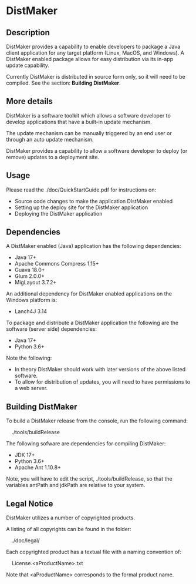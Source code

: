 # DistMaker


## Description
DistMaker provides a capability to enable developers to package a Java client application for any target platform (Linux, MacOS, and Windows). A DistMaker enabled package allows for easy distribution via its in-app update capability.

Currently DistMaker is distributed in source form only, so it will need to be compiled. See the section: **Building DistMaker**.


## More details
DistMaker is a software toolkit which allows a software developer to develop applications that have a built-in update mechanism.

The update mechanism can be manually triggered by an end user or through an auto update mechanism.

DistMaker provides a capability to allow a software developer to deploy (or remove) updates to a deployment site.


## Usage
Please read the ./doc/QuickStartGuide.pdf for instructions on:

- Source code changes to make the application DistMaker enabled
- Setting up the deploy site for the DistMaker application
- Deploying the DistMaker application


## Dependencies
A DistMaker enabled (Java) application has the following dependencies:

- Java 17+
- Apache Commons Compress 1.15+
- Guava 18.0+
- Glum 2.0.0+
- MigLayout 3.7.2+

An additional dependency for DistMaker enabled applications on the Windows platform is:

- Lanch4J 3.14

To package and distribute a DistMaker application the following are the software (server side) dependencies:

- Java 17+
- Python 3.6+


Note the following:

- In theory DistMaker should work with later versions of the above listed software.
- To allow for distribution of updates, you will need to have permissions to a web server.


## Building DistMaker
To build a DistMaker release from the console, run the following command:

&nbsp;&nbsp;&nbsp;&nbsp;./tools/buildRelease

The following sofware are dependencies for compiling DistMaker:

- JDK 17+
- Python 3.6+
- Apache Ant 1.10.8+

Note, you will have to edit the script, ./tools/buildRelease, so that the variables antPath and jdkPath are relative to your system.


## Legal Notice
DistMaker utilizes a number of copyrighted products.

A listing of all copyrights can be found in the folder:

&nbsp;&nbsp;&nbsp; ./doc/legal/

Each copyrighted product has a textual file with a naming convention of:

&nbsp;&nbsp;&nbsp; License.&lt;aProductName&gt;.txt

Note that &lt;aProductName&gt; corresponds to the formal product name.

&nbsp;

